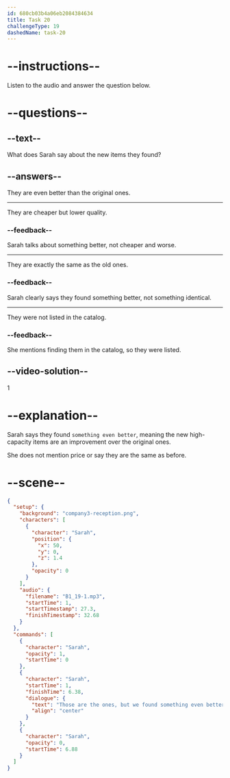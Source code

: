 ```yaml
---
id: 680cb03b4a06eb2084384634
title: Task 20
challengeType: 19
dashedName: task-20
---
```


<!-- (Audio) Sarah: Those are the ones. But, we found something even better in your catalog, these high-capacity ones here. -->

# --instructions--

Listen to the audio and answer the question below.

# --questions--

## --text--

What does Sarah say about the new items they found?

## --answers--

They are even better than the original ones.

---

They are cheaper but lower quality.

### --feedback--

Sarah talks about something better, not cheaper and worse.

---

They are exactly the same as the old ones.

### --feedback--

Sarah clearly says they found something better, not something identical.

---

They were not listed in the catalog.

### --feedback--

She mentions finding them in the catalog, so they were listed.

## --video-solution--

1

# --explanation--

Sarah says they found `something even better`, meaning the new high-capacity items are an improvement over the original ones.

She does not mention price or say they are the same as before.

# --scene--

```json
{
  "setup": {
    "background": "company3-reception.png",
    "characters": [
      {
        "character": "Sarah",
        "position": {
          "x": 50,
          "y": 0,
          "z": 1.4
        },
        "opacity": 0
      }
    ],
    "audio": {
      "filename": "B1_19-1.mp3",
      "startTime": 1,
      "startTimestamp": 27.3,
      "finishTimestamp": 32.68
    }
  },
  "commands": [
    {
      "character": "Sarah",
      "opacity": 1,
      "startTime": 0
    },
    {
      "character": "Sarah",
      "startTime": 1,
      "finishTime": 6.38,
      "dialogue": {
        "text": "Those are the ones, but we found something even better in your catalog, these high capacity ones here.",
        "align": "center"
      }
    },
    {
      "character": "Sarah",
      "opacity": 0,
      "startTime": 6.88
    }
  ]
}
```
